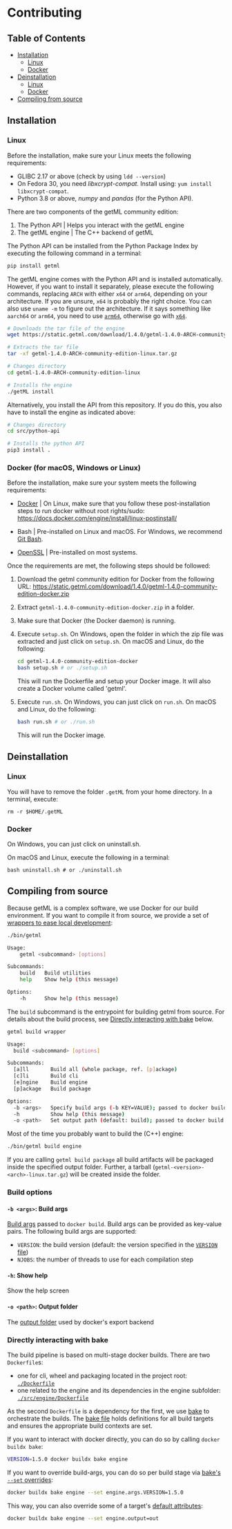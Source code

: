 # Contributing

## Table of Contents

* [Installation](#installation)
  * [Linux](#linux)
  * [Docker](#docker-for-macos-windows-or-linux)
* [Deinstallation](#deinstallation)
  * [Linux](#linux-1)
  * [Docker](#docker)
* [Compiling from source](#compiling-from-source)

## Installation

### Linux

Before the installation, make sure your Linux meets the following requirements:
- GLIBC 2.17 or above (check by using `ldd --version`)
- On Fedora 30, you need _libxcrypt-compat_. Install using: `yum install libxcrypt-compat`.
- Python 3.8 or above, _numpy_ and _pandas_ (for the Python API).


There are two components of the getML community edition: 
1. The Python API | Helps you interact with the getML engine
2. The getML engine | The C++ backend of getML

The Python API can be installed from the Python Package Index by executing the following command in a terminal:

```bash
pip install getml
```

The getML engine comes with the Python API and is installed automatically. However, if you want to install it separately, please execute the following commands,
replacing `ARCH` with either `x64` or `arm64`, depending on your architecture. If you are unsure, `x64` is probably the right choice. You can also use
`uname -m` to figure out the architecture. If it says something like `aarch64` or `arm64`, you need to use [`arm64`](https://static.getml.com/download/1.4.0/getml-1.4.0-arm64-community-edition-linux.tar.gz), otherwise go with [`x64`](https://static.getml.com/download/1.4.0/getml-1.4.0-x64-community-edition-linux.tar.gz).

```bash
# Downloads the tar file of the engine
wget https://static.getml.com/download/1.4.0/getml-1.4.0-ARCH-community-edition-linux.tar.gz

# Extracts the tar file
tar -xf getml-1.4.0-ARCH-community-edition-linux.tar.gz

# Changes directory 
cd getml-1.4.0-ARCH-community-edition-linux

# Installs the engine
./getML install
```

Alternatively, you install the API from this repository. If you do this, you also have to install the engine as indicated above:

```bash
# Changes directory 
cd src/python-api

# Installs the python API
pip3 install .
```

### Docker (for macOS, Windows or Linux)

Before the installation, make sure your system meets the following requirements:

- [Docker](https://www.docker.com/) | On Linux, make sure that you follow these post-installation steps to run docker without root rights/sudo: https://docs.docker.com/engine/install/linux-postinstall/

- Bash | Pre-installed on Linux and macOS. For Windows, we recommend [Git Bash](https://gitforwindows.org/).

- [OpenSSL](https://www.openssl.org/) | Pre-installed on most systems.

Once the requirements are met, the following steps should be followed:

1. Download the getml community edition for Docker from the following URL: https://static.getml.com/download/1.4.0/getml-1.4.0-community-edition-docker.zip

2. Extract `getml-1.4.0-community-edition-docker.zip` in a folder.

3. Make sure that Docker (the Docker daemon) is running.

4. Execute `setup.sh`. On Windows, open the folder in which the zip file was extracted and just click on `setup.sh`. On macOS and Linux, do the following:

    ``` bash
    cd getml-1.4.0-community-edition-docker
    bash setup.sh # or ./setup.sh
    ```

    This will run the Dockerfile and setup your Docker image. It will also create a Docker volume called 'getml'.

5. Execute `run.sh`. On Windows, you can just click on `run.sh`. On macOS and Linux, do the following:

    ```bash
    bash run.sh # or ./run.sh
    ```

    This will run the Docker image. 

## Deinstallation

### Linux

You will have to remove the folder `.getML` from your home directory. In a terminal, execute: 
```
rm -r $HOME/.getML
```

### Docker

On Windows, you can just click on uninstall.sh.

On macOS and Linux, execute the following in a terminal:

```
bash uninstall.sh # or ./uninstall.sh
```

## Compiling from source

Because getML is a complex software, we use Docker for our build environment. If
you want to compile it from source, we provide a set of [wrappers to ease local
development](bin):

```bash
./bin/getml
```

``` bash
Usage:
    getml <subcommand> [options]

Subcommands:
    build   Build utilities
    help    Show help (this message)

Options:
    -h      Show help (this message)
```

The `build` subcommand is the entrypoint for building getml from source. For
details about the build process, see [Directly interacting with
bake](#directly-interacting-with-bake) below.

``` bash
getml build wrapper

Usage:
  build <subcommand> [options]

Subcommands:
  [a]ll       Build all (whole package, ref. [p]ackage)
  [c]li       Build cli
  [e]ngine    Build engine
  [p]ackage   Build package

Options:
  -b <args>   Specify build args (-b KEY=VALUE); passed to docker build
  -h          Show help (this message)
  -o <path>   Set output path (default: build); passed to docker build
```

Most of the time you probably want to build the (C++) engine:

```bash
./bin/getml build engine
```

If you are calling `getml build package` all build artifacts will be packaged
inside the specified output folder. Further, a tarball
(`getml-<version>-<arch>-linux.tar.gz`) will be created inside the folder.

### Build options
#### `-b <args>`: Build args 
[Build args](https://docs.docker.com/build/guide/build-args/) passed to `docker
build`. Build args can be provided as key-value pairs. The following build args
are supported:
- `VERSION`: the build version (default: the version specified in the [`VERSION`
  file](VERSION)) 
- `NJOBS`: the number of threads to use for each compilation step
#### `-h`: Show help
Show the help screen
#### `-o <path>`: Output folder
The [output folder](https://docs.docker.com/build/exporters/) used by docker's
export backend

### Directly interacting with bake
The build pipeline is based on multi-stage docker builds. There are two `Dockerfile`s:
- one for cli, wheel and packaging located in the project root:
  [`./Dockerfile`](./Dockerfile)
- one related to the engine and its dependencies in the engine subfolder:
  [`./src/engine/Dockerfile`](./src/egnine/Dockerfile)

As the second `Dockerfile` is a dependency for the first, we use
[bake](https://docs.docker.com/build/bake/) to orchestrate the builds. The
[bake file](docker-bake.hcl) holds definitions for all build targets and
ensures the appropriate build contexts are set.

If you want to interact with docker directly, you can do so by calling `docker
buildx bake`:

``` bash
VERSION=1.5.0 docker buildx bake engine
```

If you want to override build-args, you can do so per build stage via [bake's
`--set`
overrides](https://docs.docker.com/reference/cli/docker/buildx/bake/#set):

``` bash
docker buildx bake engine --set engine.args.VERSION=1.5.0
```

This way, you can also override some of a target's [default
attributes](https://docs.docker.com/reference/cli/docker/buildx/bake/#set):

``` bash
docker buildx bake engine --set engine.output=out
```
